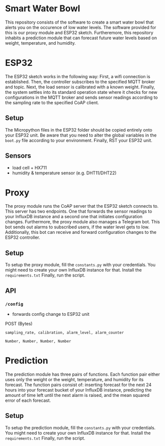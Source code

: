 # Smart Water Bowl

This repository consists of the software to create a smart water bowl that alerts you on the occurence of low water levels. The software provided for this is our proxy module and ESP32 sketch. Furtheremore, this repository inhabits a prediction module that can forecast future water levels based on weight, temperature, and humidity.

# ESP32

The ESP32 sketch works in the following way:
First, a wifi connection is established. Then, the controller subscribes to the specified MQTT broker and topic. Next, the load sensor is calibrated with a known weight. Finally, the system settles into its standard operation state where it checks for new configurations in the MQTT broker and sends sensor readings according to the sampling rate to the specified CoAP client.

## Setup

The Micropython files in the ESP32 folder should be copied entirely onto your ESP32 unit. Be aware that you need to alter the global variables in the `boot.py` file according to your environment. Finally, RST your ESP32 unit.

## Sensors

- load cell + HX711
- humidity & temperature sensor (e.g. DHT11/DHT22)

# Proxy

The proxy module runs the CoAP server that the ESP32 sketch connects to. This server has two endpoints. One that forwards the sensor readings to your InfluxDB instance and a second one that initiates configuration changes. Furthermore, the proxy module also manages a Telegram bot. This  bot sends out alarms to subscribed users, if the water level gets to low. Additionally, this bot can receive and forward configuration changes to the ESP32 controller.

## Setup

To setup the proxy module, fill the `constants.py` with your credentials. You might need to create your own InfluxDB instance for that. Install the `requirements.txt` Finally, run the script.

## API

### `/config`

- forwards config change to ESP32 unit

POST (Bytes)

`sampling_rate, calibration, alarm_level, alarm_counter`

```
Number, Number, Number, Number
```

# Prediction

The prediction module has three pairs of functions. Each function pair either uses only the weight or the weight, temperature, and humidity for its forecast. The function pairs consist of: inserting forecast for the next 24 hours into your forecast bucket of your InfluxDB instance, predicting the amount of time left until the next alarm is raised, and the mean squared error of each forecast.

## Setup

To setup the prediction module, fill the `constants.py` with your credentials. You might need to create your own InfluxDB instance for that. Install the `requirements.txt` Finally, run the script.
